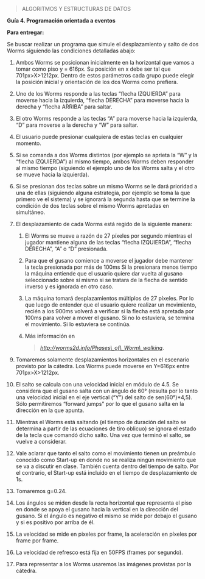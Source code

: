 > ALGORITMOS Y ESTRUCTURAS DE DATOS

**Guía 4. Programación orientada a eventos**

**Para entregar:**

Se buscar realizar un programa que simule el desplazamiento y salto de
dos Worms siguiendo las condiciones detalladas abajo:

1.  Ambos Worms se posicionan inicialmente en la horizontal que vamos a
    tomar como piso y = 616px. Su posición en x debe ser tal
    que 701px&gt;X&gt;1212px. Dentro de estos parámetros cada grupo
    puede elegir la posición inicial y orientación de los dos Worms
    como prefiera.

2.  Uno de los Worms responde a las teclas “flecha IZQUIERDA” para
    moverse hacia la izquierda, “flecha DERECHA” para moverse hacia la
    derecha y “flecha ARRIBA” para saltar.

3.  El otro Worms responde a las teclas “A” para moverse hacia la
    izquierda, “D” para moverse a la derecha y “W” para saltar.

4.  El usuario puede presionar cualquiera de estas teclas en
    cualquier momento.

5.  Si se comanda a dos Worms distintos (por ejemplo se aprieta la “W” y
    la “flecha IZQUIERDA”) al mismo tiempo, ambos Worms deben
    responder al mismo tiempo (siguiendo el ejemplo uno de los Worms
    salta y el otro se mueve hacia la izquierda).

6.  Si se presionan dos teclas sobre un mismo Worms se le dará prioridad
    a una de ellas (siguiendo alguna estrategia, por ejemplo se toma
    la que primero ve el sistema) y se ignorará la segunda hasta que
    se termine la condición de dos teclas sobre el mismo Worms
    apretadas en simultáneo.

7.  El desplazamiento de cada Worms está regido de la siguiente manera:

    1.  El Worms se mueve a razón de 27 píxeles por segundo mientras el
        jugador mantiene alguna de las teclas “flecha IZQUIERDA”,
        “flecha DERECHA”, “A” o “D” presionada.

    2.  Para que el gusano comience a moverse el jugador debe mantener
        la tecla presionada por más de 100ms Si la presionara menos
        tiempo la máquina entiende que el usuario quiere dar vuelta al
        gusano seleccionado sobre sí mismo si se tratara de la flecha
        de sentido inverso y es ignorada en otro caso.

    3.  La máquina tomará desplazamientos múltiplos de 27 píxeles. Por
        lo que luego de entender que el usuario quiere realizar un
        movimiento, recién a los 900ms volverá a verificar si la
        flecha está apretada por 100ms para volver a mover el gusano.
        Si no lo estuviera, se termina el movimiento. Si lo estuviera
        se continúa.

    <!-- -->

    4.  Más información en
        > *http://worms2d.info/Phases\_of\_Worm\_walking*.

<!-- -->

9.  Tomaremos solamente desplazamientos horizontales en el escenario
    provisto por la cátedra. Los Worms puede moverse en Y=616px
    entre 701px&gt;X&gt;1212px.

10.  El salto se calcula con una velocidad inicial en módulo de 4.5. Se
    considera que el gusano salta con un ángulo de 60° (resulta por lo
    tanto una velocidad inicial en el eje vertical (“Y”) del salto
    de sen(60°)\*4,5). Sólo permitiremos “forward jumps” por lo que el
    gusano salta en la dirección en la que apunta.

11.  Mientras el Worms está saltando (el tiempo de duración del salto se
    determina a partir de las ecuaciones de tiro oblicuo) se ignora el
    estado de la tecla que comandó dicho salto. Una vez que terminó el
    salto, se vuelve a considerar.

12.  Vale aclarar que tanto el salto como el movimiento tienen un
    preámbulo conocido como Start-up en donde no se realiza ningún
    movimiento que se va a discutir en clase. También cuenta dentro del
    tiempo de salto. Por el contrario, el Start-up está incluido en el
    tiempo de desplazamiento de 1s.

13.  Tomaremos g=0.24.

14.  Los ángulos se miden desde la recta horizontal que representa el
    piso en donde se apoya el gusano hacia la vertical en la dirección
    del gusano. Si el ángulo es negativo el mismo se mide por debajo el
    gusano y si es positivo por arriba de él.

15.  La velocidad se mide en pixeles por frame, la aceleración en píxeles
    por frame por frame.

16.  La velocidad de refresco está fija en 50FPS (frames por segundo).

17.  Para representar a los Worms usaremos las imágenes provistas por
    la cátedra.


